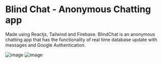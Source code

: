 # Blind Chat - Anonymous Chatting app

Made using Reactjs, Tailwind and Firebase. BlindChat is an anonymous chatting app that has the functionality of real time database update with messages and Google Authentication.

![image](https://user-images.githubusercontent.com/85481905/210099656-e5f4b35c-9533-49ca-96cc-2ac2d4146b68.png)
![image](https://user-images.githubusercontent.com/85481905/210099780-e5721990-013f-40e0-a2b3-4a6ec99256f0.png)
